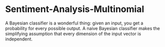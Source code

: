 # Sentiment-Analysis-Multinomial
A Bayesian classifier is a wonderful thing: given an input, you get a probability for every possible output. A naive Bayesian classifier makes the simplifying assumption that every dimension of the input vector is independent.
